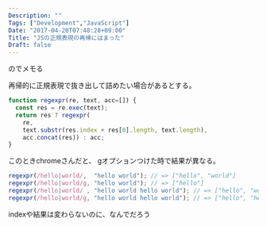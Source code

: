 ```yaml
---
Description: ""
Tags: ["Development","JavaScript"]
Date: "2017-04-20T07:48:28+09:00"
Title: "JSの正規表現の再帰にはまった"
Draft: false
---
```


のでメモる

再帰的に正規表現で抜き出して詰めたい場合があるとする。

<!--more-->

```js
function regexpr(re, text, acc=[]) {
  const res = re.exec(text);
  return res ? regexpr(
    re,
    text.substr(res.index + res[0].length, text.length),
    acc.concat(res)) : acc;
}
```

このときchromeさんだと、 gオプションつけた時で結果が異なる。

```js
regexpr(/hello|world/,  "hello world"); // => ["hello", "world"]
regexpr(/hello|world/g, "hello world"); // => ["hello"]
regexpr(/hello|world/ , "hello world hello world"); // => ["hello", "world", "hello", "world"]
regexpr(/hello|world/g, "hello world hello world"); // => ["hello", "hello"]
```

indexや結果は変わらないのに、なんでだろう
